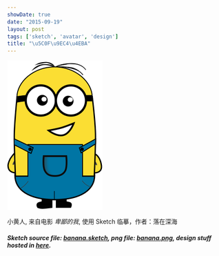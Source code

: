 ```yaml
---
showDate: true
date: "2015-09-19"
layout: post
tags: ['sketch', 'avatar', 'design']
title: "\u5C0F\u9EC4\u4EBA"
---
```



![banana](/images/banana.png)

小黄人, 来自电影 *卑鄙的我*, 使用 Sketch 临摹，作者：落在深海
 
<!--more-->

#### *Sketch source file:  [banana.sketch](https://github.com/jerryshew/design/blob/master/sketch/banana.sketch), png file: [banana.png](https://github.com/jerryshew/design/blob/master/png/banana.png), design stuff hosted in [here](https://github.com/jerryshew/design/).*